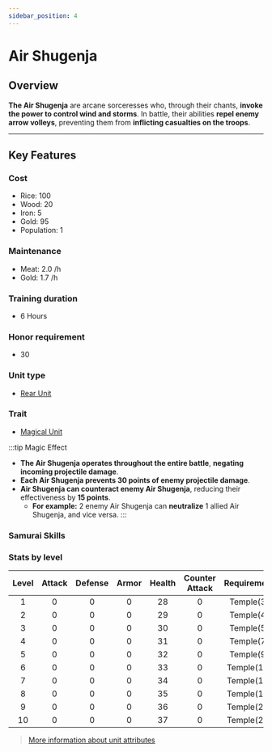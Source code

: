 ```yaml
---
sidebar_position: 4
---
```


# Air Shugenja

## Overview

**The Air Shugenja** are arcane sorceresses who, through their chants, **invoke the power to control wind and storms**. In battle, their abilities **repel enemy arrow volleys**, preventing them from **inflicting casualties on the troops**.  

---

## Key Features

### Cost
- Rice: 100
- Wood: 20
- Iron: 5
- Gold: 95
- Population: 1

### Maintenance
- Meat: 2.0 /h
- Gold: 1.7 /h

### Training duration
- 6 Hours

### Honor requirement
- 30

### Unit type
- [Rear Unit](../index.md#rear-units)

### Trait
- [Magical Unit](../index.md#magical-units)

:::tip Magic Effect
- **The Air Shugenja operates throughout the entire battle**, **negating incoming projectile damage**.  
- **Each Air Shugenja prevents 30 points of enemy projectile damage**.  
- **Air Shugenja can counteract enemy Air Shugenja**, reducing their effectiveness by **15 points**.  
  - **For example:** 2 enemy Air Shugenja can **neutralize** 1 allied Air Shugenja, and vice versa.
:::

### Samurai Skills
<!-- They can be affected by the Samurai abilities [Spread Panic](../../samurais/reasoning-skills.md) and [Dark Leader](../../samurais/charisma-skills.md). -->

### Stats by level

| Level | Attack | Defense | Armor | Health | Counter Attack | Requirement |
| :---: | :----: | :-----: | :---: | :----: | :------------: | :---------: |
|   1   |   0    |    0    |   0   |   28   |       0        |  Temple(3)  |
|   2   |   0    |    0    |   0   |   29   |       0        |  Temple(4)  |
|   3   |   0    |    0    |   0   |   30   |       0        |  Temple(5)  |
|   4   |   0    |    0    |   0   |   31   |       0        |  Temple(7)  |
|   5   |   0    |    0    |   0   |   32   |       0        |  Temple(9)  |
|   6   |   0    |    0    |   0   |   33   |       0        | Temple(12)  |
|   7   |   0    |    0    |   0   |   34   |       0        | Temple(15)  |
|   8   |   0    |    0    |   0   |   35   |       0        | Temple(18)  |
|   9   |   0    |    0    |   0   |   36   |       0        | Temple(21)  |
|  10   |   0    |    0    |   0   |   37   |       0        | Temple(26)  |

> [More information about unit attributes](../index.md#attributes)